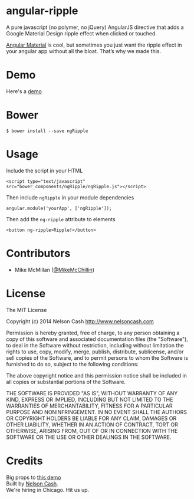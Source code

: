 angular-ripple
==============

A pure javascript (no polymer, no jQuery) AngularJS directive that adds a Google Material Design ripple effect when clicked or touched.

[Angular Material](https://material.angularjs.org/) is cool, but sometimes you just want the ripple effect in your angular app without all the bloat. That’s why we made this.

# Demo

Here's a <a href="http://nelsoncash.github.io/angular-ripple">demo</a>

# Bower

    $ bower install --save ngRipple


# Usage

Include the script in your HTML

    <script type="text/javascript" src="bower_components/ngRipple/ngRipple.js"></script>

Then include `ngRipple` in your module dependencies

    angular.module('yourApp', ['ngRipple']);

Then add the `ng-ripple` attribute to elements

    <button ng-ripple>Ripple!</button>

# Contributors

* Mike McMillan ([@MikeMcChillin](http://twitter.com/mikemcchillin))

# License
The MIT License

Copyright (c) 2014 Nelson Cash http://www.nelsoncash.com

Permission is hereby granted, free of charge, to any person obtaining a copy of this software and associated documentation files (the "Software"), to deal in the Software without restriction, including without limitation the rights to use, copy, modify, merge, publish, distribute, sublicense, and/or sell copies of the Software, and to permit persons to whom the Software is furnished to do so, subject to the following conditions:

The above copyright notice and this permission notice shall be included in all copies or substantial portions of the Software.

THE SOFTWARE IS PROVIDED "AS IS", WITHOUT WARRANTY OF ANY KIND, EXPRESS OR IMPLIED, INCLUDING BUT NOT LIMITED TO THE WARRANTIES OF MERCHANTABILITY, FITNESS FOR A PARTICULAR PURPOSE AND NONINFRINGEMENT. IN NO EVENT SHALL THE AUTHORS OR COPYRIGHT HOLDERS BE LIABLE FOR ANY CLAIM, DAMAGES OR OTHER LIABILITY, WHETHER IN AN ACTION OF CONTRACT, TORT OR OTHERWISE, ARISING FROM, OUT OF OR IN CONNECTION WITH THE SOFTWARE OR THE USE OR OTHER DEALINGS IN THE SOFTWARE.

# Credits

Big props to [this demo](http://codepen.io/fronterweb/pen/jcwgx)<br />
Built by [Nelson Cash](http://nelsoncash.com).<br />
We're hiring in Chicago. Hit us up.